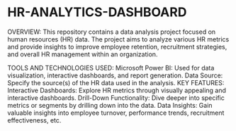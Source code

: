 # HR-ANALYTICS-DASHBOARD
OVERVIEW:
This repository contains a data analysis project focused on human resources (HR) data. The project aims to analyze various HR metrics and provide insights to improve employee retention, recruitment strategies, and overall HR management within an organization.

TOOLS AND TECHNOLOGIES USED: 
Microsoft Power BI: Used for data visualization, interactive dashboards, and report generation.
Data Source: Specify the source(s) of the HR data used in the analysis.
KEY FEATURES:
Interactive Dashboards: Explore HR metrics through visually appealing and interactive dashboards.
Drill-Down Functionality: Dive deeper into specific metrics or segments by drilling down into the data.
Data Insights: Gain valuable insights into employee turnover, performance trends, recruitment effectiveness, etc.
